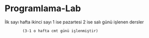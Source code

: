 # Programlama-Lab
İlk sayı hafta
ikinci sayı 1 ise pazartesi
            2 ise salı
            günü işlenen dersler
            
            (3-1 o hafta cmt günü işlenmiştir)
